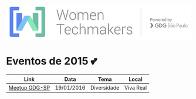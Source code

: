 ![WTM](https://raw.githubusercontent.com/wtmsp/meetings/master/banner/logo_wtm.png)

# Eventos de 2015 :two_hearts:

| Link | Data | Tema | Local |
| --- | --- | --- | --- |
| [Meetup GDG-SP](http://www.meetup.com/GDG-SP/events/228358153/) | 19/01/2016  | Diversidade  | Viva Real |
